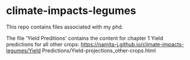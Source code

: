 # climate-impacts-legumes

This repo contains files associated with my phd. 

The file 'Yield Preditions' contains the content for chapter 1
Yield predictions for all other crops: https://namita-j.github.io/climate-impacts-legumes/Yield Predictions/Yield-projections_other-crops.html

